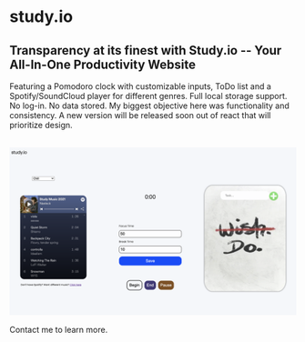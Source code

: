 # study.io
<h2> Transparency at its finest with Study.io -- Your All-In-One Productivity Website</h2> 

<p>Featuring a Pomodoro clock with customizable inputs, ToDo list and a Spotify/SoundCloud player for different genres. Full local storage support. No log-in. No data stored. My biggest objective here was functionality and consistency. A new version will be released soon out of react that will prioritize design.</p>
<br>
<img src="/other/preview.png" />

Contact me to learn more.
